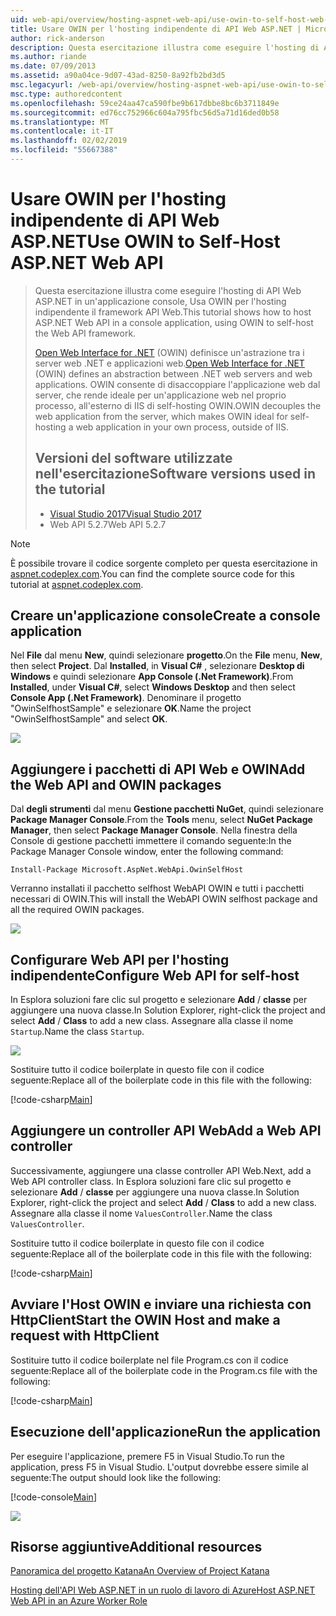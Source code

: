 ```yaml
---
uid: web-api/overview/hosting-aspnet-web-api/use-owin-to-self-host-web-api
title: Usare OWIN per l'hosting indipendente di API Web ASP.NET | Microsoft Docs
author: rick-anderson
description: Questa esercitazione illustra come eseguire l'hosting di API Web ASP.NET in un'applicazione console, Usa OWIN per l'hosting indipendente il framework API Web. Open Web Interface for .NET (OWIN) d...
ms.author: riande
ms.date: 07/09/2013
ms.assetid: a90a04ce-9d07-43ad-8250-8a92fb2bd3d5
msc.legacyurl: /web-api/overview/hosting-aspnet-web-api/use-owin-to-self-host-web-api
msc.type: authoredcontent
ms.openlocfilehash: 59ce24aa47ca590fbe9b617dbbe8bc6b3711849e
ms.sourcegitcommit: ed76cc752966c604a795fbc56d5a71d16ded0b58
ms.translationtype: MT
ms.contentlocale: it-IT
ms.lasthandoff: 02/02/2019
ms.locfileid: "55667388"
---
```

<a name="use-owin-to-self-host-aspnet-web-api"></a><span data-ttu-id="00a39-104">Usare OWIN per l'hosting indipendente di API Web ASP.NET</span><span class="sxs-lookup"><span data-stu-id="00a39-104">Use OWIN to Self-Host ASP.NET Web API</span></span> 
====================

> <span data-ttu-id="00a39-105">Questa esercitazione illustra come eseguire l'hosting di API Web ASP.NET in un'applicazione console, Usa OWIN per l'hosting indipendente il framework API Web.</span><span class="sxs-lookup"><span data-stu-id="00a39-105">This tutorial shows how to host ASP.NET Web API in a console application, using OWIN to self-host the Web API framework.</span></span>
>
> <span data-ttu-id="00a39-106">[Open Web Interface for .NET](http://owin.org) (OWIN) definisce un'astrazione tra i server web .NET e applicazioni web.</span><span class="sxs-lookup"><span data-stu-id="00a39-106">[Open Web Interface for .NET](http://owin.org) (OWIN) defines an abstraction between .NET web servers and web applications.</span></span> <span data-ttu-id="00a39-107">OWIN consente di disaccoppiare l'applicazione web dal server, che rende ideale per un'applicazione web nel proprio processo, all'esterno di IIS di self-hosting OWIN.</span><span class="sxs-lookup"><span data-stu-id="00a39-107">OWIN decouples the web application from the server, which makes OWIN ideal for self-hosting a web application in your own process, outside of IIS.</span></span>
>
> ## <a name="software-versions-used-in-the-tutorial"></a><span data-ttu-id="00a39-108">Versioni del software utilizzate nell'esercitazione</span><span class="sxs-lookup"><span data-stu-id="00a39-108">Software versions used in the tutorial</span></span>
>
>
> - [<span data-ttu-id="00a39-109">Visual Studio 2017</span><span class="sxs-lookup"><span data-stu-id="00a39-109">Visual Studio 2017</span></span>](https://visualstudio.microsoft.com/downloads/) 
> - <span data-ttu-id="00a39-110">Web API 5.2.7</span><span class="sxs-lookup"><span data-stu-id="00a39-110">Web API 5.2.7</span></span>


> [!NOTE]
> <span data-ttu-id="00a39-111">È possibile trovare il codice sorgente completo per questa esercitazione in [aspnet.codeplex.com](https://aspnet.codeplex.com/SourceControl/latest#Samples/WebApi/OwinSelfhostSample/ReadMe.txt).</span><span class="sxs-lookup"><span data-stu-id="00a39-111">You can find the complete source code for this tutorial at [aspnet.codeplex.com](https://aspnet.codeplex.com/SourceControl/latest#Samples/WebApi/OwinSelfhostSample/ReadMe.txt).</span></span>


## <a name="create-a-console-application"></a><span data-ttu-id="00a39-112">Creare un'applicazione console</span><span class="sxs-lookup"><span data-stu-id="00a39-112">Create a console application</span></span>

<span data-ttu-id="00a39-113">Nel **File** dal menu **New**, quindi selezionare **progetto**.</span><span class="sxs-lookup"><span data-stu-id="00a39-113">On the **File** menu,  **New**, then select **Project**.</span></span> <span data-ttu-id="00a39-114">Dal **Installed**, in **Visual C#** , selezionare **Desktop di Windows** e quindi selezionare **App Console (.Net Framework)**.</span><span class="sxs-lookup"><span data-stu-id="00a39-114">From **Installed**, under **Visual C#**, select **Windows Desktop** and then select **Console App (.Net Framework)**.</span></span> <span data-ttu-id="00a39-115">Denominare il progetto "OwinSelfhostSample" e selezionare **OK**.</span><span class="sxs-lookup"><span data-stu-id="00a39-115">Name the project "OwinSelfhostSample" and select **OK**.</span></span>

[![](use-owin-to-self-host-web-api/_static/image7.png)](use-owin-to-self-host-web-api/_static/image7.png)

## <a name="add-the-web-api-and-owin-packages"></a><span data-ttu-id="00a39-116">Aggiungere i pacchetti di API Web e OWIN</span><span class="sxs-lookup"><span data-stu-id="00a39-116">Add the Web API and OWIN packages</span></span>

<span data-ttu-id="00a39-117">Dal **degli strumenti** dal menu **Gestione pacchetti NuGet**, quindi selezionare **Package Manager Console**.</span><span class="sxs-lookup"><span data-stu-id="00a39-117">From the **Tools** menu, select **NuGet Package Manager**, then select **Package Manager Console**.</span></span> <span data-ttu-id="00a39-118">Nella finestra della Console di gestione pacchetti immettere il comando seguente:</span><span class="sxs-lookup"><span data-stu-id="00a39-118">In the Package Manager Console window, enter the following command:</span></span>

`Install-Package Microsoft.AspNet.WebApi.OwinSelfHost`

<span data-ttu-id="00a39-119">Verranno installati il pacchetto selfhost WebAPI OWIN e tutti i pacchetti necessari di OWIN.</span><span class="sxs-lookup"><span data-stu-id="00a39-119">This will install the WebAPI OWIN selfhost package and all the required OWIN packages.</span></span>

[![](use-owin-to-self-host-web-api/_static/image4.png)](use-owin-to-self-host-web-api/_static/image3.png)

## <a name="configure-web-api-for-self-host"></a><span data-ttu-id="00a39-120">Configurare Web API per l'hosting indipendente</span><span class="sxs-lookup"><span data-stu-id="00a39-120">Configure Web API for self-host</span></span>

<span data-ttu-id="00a39-121">In Esplora soluzioni fare clic sul progetto e selezionare **Add** / **classe** per aggiungere una nuova classe.</span><span class="sxs-lookup"><span data-stu-id="00a39-121">In Solution Explorer, right-click the project and select **Add** / **Class** to add a new class.</span></span> <span data-ttu-id="00a39-122">Assegnare alla classe il nome `Startup`.</span><span class="sxs-lookup"><span data-stu-id="00a39-122">Name the class `Startup`.</span></span>

![](use-owin-to-self-host-web-api/_static/image5.png)

<span data-ttu-id="00a39-123">Sostituire tutto il codice boilerplate in questo file con il codice seguente:</span><span class="sxs-lookup"><span data-stu-id="00a39-123">Replace all of the boilerplate code in this file with the following:</span></span>

[!code-csharp[Main](use-owin-to-self-host-web-api/samples/sample1.cs)]

## <a name="add-a-web-api-controller"></a><span data-ttu-id="00a39-124">Aggiungere un controller API Web</span><span class="sxs-lookup"><span data-stu-id="00a39-124">Add a Web API controller</span></span>

<span data-ttu-id="00a39-125">Successivamente, aggiungere una classe controller API Web.</span><span class="sxs-lookup"><span data-stu-id="00a39-125">Next, add a Web API controller class.</span></span> <span data-ttu-id="00a39-126">In Esplora soluzioni fare clic sul progetto e selezionare **Add** / **classe** per aggiungere una nuova classe.</span><span class="sxs-lookup"><span data-stu-id="00a39-126">In Solution Explorer, right-click the project and select **Add** / **Class** to add a new class.</span></span> <span data-ttu-id="00a39-127">Assegnare alla classe il nome `ValuesController`.</span><span class="sxs-lookup"><span data-stu-id="00a39-127">Name the class `ValuesController`.</span></span>

<span data-ttu-id="00a39-128">Sostituire tutto il codice boilerplate in questo file con il codice seguente:</span><span class="sxs-lookup"><span data-stu-id="00a39-128">Replace all of the boilerplate code in this file with the following:</span></span>

[!code-csharp[Main](use-owin-to-self-host-web-api/samples/sample2.cs)]

## <a name="start-the-owin-host-and-make-a-request-with-httpclient"></a><span data-ttu-id="00a39-129">Avviare l'Host OWIN e inviare una richiesta con HttpClient</span><span class="sxs-lookup"><span data-stu-id="00a39-129">Start the OWIN Host and make a request with HttpClient</span></span>

<span data-ttu-id="00a39-130">Sostituire tutto il codice boilerplate nel file Program.cs con il codice seguente:</span><span class="sxs-lookup"><span data-stu-id="00a39-130">Replace all of the boilerplate code in the Program.cs file with the following:</span></span>

[!code-csharp[Main](use-owin-to-self-host-web-api/samples/sample3.cs)]

## <a name="run-the-application"></a><span data-ttu-id="00a39-131">Esecuzione dell'applicazione</span><span class="sxs-lookup"><span data-stu-id="00a39-131">Run the application</span></span>

<span data-ttu-id="00a39-132">Per eseguire l'applicazione, premere F5 in Visual Studio.</span><span class="sxs-lookup"><span data-stu-id="00a39-132">To run the application, press F5 in Visual Studio.</span></span> <span data-ttu-id="00a39-133">L'output dovrebbe essere simile al seguente:</span><span class="sxs-lookup"><span data-stu-id="00a39-133">The output should look like the following:</span></span>

[!code-console[Main](use-owin-to-self-host-web-api/samples/sample4.cmd)]

![](use-owin-to-self-host-web-api/_static/image6.png)

## <a name="additional-resources"></a><span data-ttu-id="00a39-134">Risorse aggiuntive</span><span class="sxs-lookup"><span data-stu-id="00a39-134">Additional resources</span></span>

[<span data-ttu-id="00a39-135">Panoramica del progetto Katana</span><span class="sxs-lookup"><span data-stu-id="00a39-135">An Overview of Project Katana</span></span>](../../../aspnet/overview/owin-and-katana/an-overview-of-project-katana.md)

[<span data-ttu-id="00a39-136">Hosting dell'API Web ASP.NET in un ruolo di lavoro di Azure</span><span class="sxs-lookup"><span data-stu-id="00a39-136">Host ASP.NET Web API in an Azure Worker Role</span></span>](host-aspnet-web-api-in-an-azure-worker-role.md)

